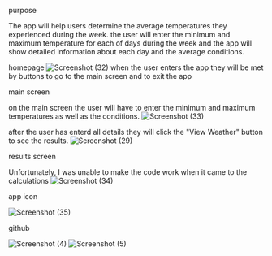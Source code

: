 purpose

The app will help users determine the average temperatures they experienced during the week.
the user will enter the minimum and maximum temperature for each of days during the week and the app will show detailed information about each day and the average conditions.

homepage
![Screenshot (32)](https://github.com/Sifisopk/Weather_App/assets/162301784/ffc9b0e3-5608-4278-a402-b6e7ba529871)
when the user enters the app they will be met by buttons to go to the main screen and to exit the app

main screen

on the main screen the user will have to enter the minimum and maximum temperatures as well as the conditions.
![Screenshot (33)](https://github.com/Sifisopk/Weather_App/assets/162301784/2214220c-c035-4981-9a10-05ae7ad237b1)

after the user has enterd all details they will click the "View Weather" button to see the results.
![Screenshot (29)](https://github.com/Sifisopk/Weather_App/assets/162301784/0810465a-b4af-47a8-b095-8f44bf81655c)

results screen

Unfortunately, I was unable to make the code work when it came to the calculations
![Screenshot (34)](https://github.com/Sifisopk/Weather_App/assets/162301784/26e19444-cb1c-435f-b7e2-17306d7492df)

app icon

![Screenshot (35)](https://github.com/Sifisopk/Weather_App/assets/162301784/77154d17-7e33-42dc-970b-140084a2603b)

github

![Screenshot (4)](https://github.com/Sifisopk/Weather_App/assets/162301784/b7d6884c-2c74-4576-a717-4e417cf7043e)
![Screenshot (5)](https://github.com/Sifisopk/Weather_App/assets/162301784/654287cb-b184-458f-bb42-0778ef0974d4)


